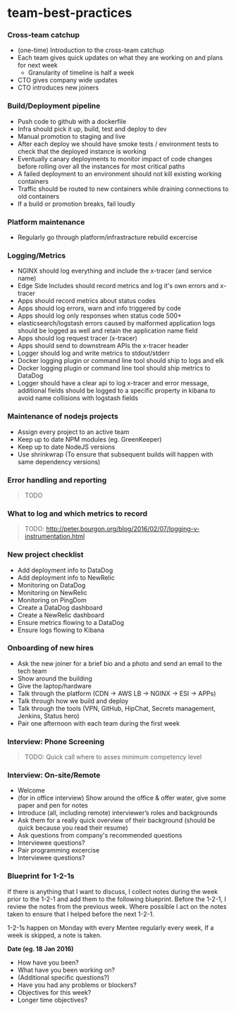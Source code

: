 # team-best-practices

### Cross-team catchup

- (one-time) Introduction to the cross-team catchup
- Each team gives quick updates on what they are working on and plans for next week
   - Granularity of timeline is half a week
- CTO gives company wide updates
- CTO introduces new joiners

### Build/Deployment pipeline
- Push code to github with a dockerfile
- Infra should pick it up, build, test and deploy to dev
- Manual promotion to staging and live
- After each deploy we should have smoke tests / environment tests to check that the deployed instance is working
- Eventually canary deployments to monitor impact of code changes before rolling over all the instances for most critical paths
- A failed deployment to an environment should not kill existing working containers
- Traffic should be routed to new containers while draining connections to old containers
- If a build or promotion breaks, fail loudly

### Platform maintenance
- Regularly go through platform/infrastracture rebuild excercise

### Logging/Metrics
- NGINX should log everything and include the x-tracer (and service name)
- Edge Side Includes should record metrics and log it's own errors and x-tracer
- Apps should record metrics about status codes
- Apps should log errors, warn and info triggered by code
- Apps should log only responses when status code 500+
- elasticsearch/logstash errors caused by malformed application logs should be logged as well and retain the application name field
- Apps should log request tracer (x-tracer)
- Apps should send to downstream APIs the x-tracer header
- Logger should log and write metrics to stdout/stderr
- Docker logging plugin or command line tool should ship to logs and elk
- Docker logging plugin or command line tool should ship metrics to DataDog
- Logger should have a clear api to log x-tracer and error message, additional fields should be logged to a specific property in kibana to avoid name collisions with logstash fields

### Maintenance of nodejs projects
- Assign every project to an active team
- Keep up to date NPM modules (eg. GreenKeeper)
- Keep up to date NodeJS versions
- Use shrinkwrap (To ensure that subsequent builds will happen with same dependency versions)

### Error handling and reporting

> TODO

### What to log and which metrics to record

> TODO: http://peter.bourgon.org/blog/2016/02/07/logging-v-instrumentation.html

### New project checklist
- Add deployment info to DataDog
- Add deployment info to NewRelic
- Monitoring on DataDog
- Monitoring on NewRelic
- Monitoring on PingDom
- Create a DataDog dashboard
- Create a NewRelic dashboard
- Ensure metrics flowing to a DataDog
- Ensure logs flowing to Kibana

### Onboarding of new hires
- Ask the new joiner for a brief bio and a photo and send an email to the tech team
- Show around the building
- Give the laptop/hardware
- Talk through the platform (CDN -> AWS LB -> NGINX -> ESI -> APPs)
- Talk through how we build and deploy
- Talk through the tools (VPN, GitHub, HipChat, Secrets management, Jenkins, Status hero)
- Pair one afternoon with each team during the first week

### Interview: Phone Screening

> TODO: Quick call where to asses minimum competency level

### Interview: On-site/Remote
- Welcome
- (for in office interview) Show around the office & offer water, give some paper and pen for notes
- Introduce (all, including remote) interviewer’s roles and backgrounds
- Ask them for a really quick overview of their background (should be quick because you read their resume)
- Ask questions from company's recommended questions
- Interviewee questions?
- Pair programming excercise
- Interviewee questions?

### Blueprint for 1-2-1s
If there is anything that I want to discuss, I collect notes during the week prior to the 1-2-1 and add them to the following blueprint. Before the 1-2-1, I review the notes from the previous week. Where possible I act on the notes taken to ensure that I helped before the next 1-2-1.

1-2-1s happen on Monday with every Mentee regularly every week, If a week is skipped, a note is taken.

**Date (eg. 18 Jan 2016)**
- How have you been?
- What have you been working on?
- (Additional specific questions?)
- Have you had any problems or blockers?
- Objectives for this week?
- Longer time objectives?
